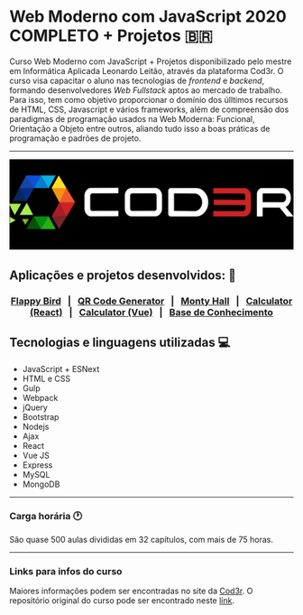 #  Web Moderno com JavaScript 2020 COMPLETO + Projetos  :brazil:

Curso Web Moderno com JavaScript + Projetos disponibilizado pelo mestre em Informática Aplicada Leonardo Leitão, através da plataforma Cod3r. O curso visa capacitar o aluno nas tecnologias de _frontend_ e _backend_, formando desenvolvedores _Web Fullstack_ aptos ao mercado de trabalho. Para isso, tem como objetivo proporcionar o domínio dos úlltimos recursos de HTML, CSS, Javascript e vários frameworks, além de compreensão dos paradigmas de programação usados na Web Moderna: Funcional, Orientação a Objeto entre outros, aliando tudo isso a boas práticas de programação e padrões de projeto.

<hr>
<p align="center">
 <img width="900px" src="https://github.com/ChristopherHauschild/curso-web-moderno-cod3r/blob/master/logoC3.png?raw=true" />
</p>

## Aplicações e projetos desenvolvidos: :rocket:

### <p align="center"><a href="https://github.com/ChristopherHauschild/flappy-bird-project">Flappy Bird<a> &nbsp; | &nbsp; <a href="https://github.com/ChristopherHauschild/qr-code-generator-vue.js">QR Code Generator</a> &nbsp; | &nbsp; <a href="https://github.com/ChristopherHauschild/app-monty-hall-vue.js">Monty Hall</a> &nbsp; | &nbsp; <a href="https://github.com/ChristopherHauschild/projeto-calculadora-react">Calculator (React)</a> &nbsp; | &nbsp; <a href="https://github.com/ChristopherHauschild/projeto-calculadora-vueJS">Calculator (Vue)</a> &nbsp; | &nbsp; <a href="https://github.com/ChristopherHauschild/projeto-base-conhecimento-cod3r">Base de Conhecimento</a></p>

## Tecnologias e linguagens utilizadas :computer:

<ul>
  <li> JavaScript + ESNext</li>
  <li> HTML e  CSS</li>
  <li> Gulp</li>
  <li> Webpack</li>
  <li> jQuery</li>
  <li> Bootstrap</li>
  <li> Nodejs</li>
  <li> Ajax</li>
  <li> React</li>
  <li> Vue JS</li>
  <li> Express</li>
  <li> MySQL</li>
  <li> MongoDB</li>
</ul>

<hr>

### Carga horária :clock1:

São quase 500 aulas divididas em 32 capítulos, com mais de 75 horas.

<hr>

### Links para infos do curso

Maiores informações podem ser encontradas no site da <a href='https://www.cod3r.com.br/courses/web-moderno'>Cod3r</a>.
O repositório original do curso pode ser encontrado neste <a href='https://github.com/cod3rcursos/web-moderno'>link</a>.
